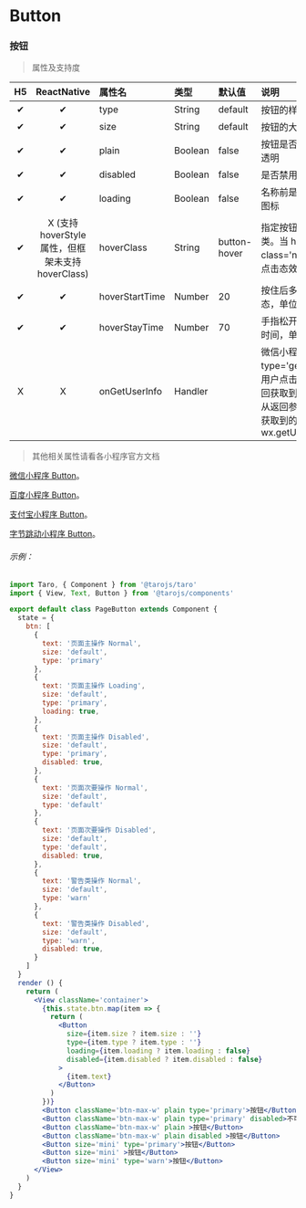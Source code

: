 # Button

### 按钮

> 属性及支持度

|  H5  |                    ReactNative                    | 属性名         | 类型    | 默认值       | 说明                                                         |
| :--: | :-----------------------------------------------: | :------------- | :------ | :----------- | :----------------------------------------------------------- |
|  ✔   |                         ✔                         | type           | String  | default      | 按钮的样式类型                                               |
|  ✔   |                         ✔                         | size           | String  | default      | 按钮的大小 px                                                |
|  ✔   |                         ✔                         | plain          | Boolean | false        | 按钮是否镂空，背景色透明                                     |
|  ✔   |                         ✔                         | disabled       | Boolean | false        | 是否禁用                                                     |
|  ✔   |                         ✔                         | loading        | Boolean | false        | 名称前是否带 loading 图标                                    |
|  ✔   | X (支持 hoverStyle 属性，但框架未支持 hoverClass) | hoverClass     | String  | button-hover | 指定按钮按下去的样式类。当 hover-class='none' 时，没有点击态效果 |
|  ✔   |                         ✔                         | hoverStartTime | Number  | 20           | 按住后多久出现点击态，单位毫秒                               |
|  ✔   |                         ✔                         | hoverStayTime  | Number  | 70           | 手指松开后点击态保留时间，单位毫秒                           |
|  X   |                         X                         | onGetUserInfo  | Handler |              | 微信小程序open-type='getUserInfo'时，用户点击该按钮，会返回获取到的用户信息，从返回参数的 detail 中获取到的值同 wx.getUserInfo |

> 其他相关属性请看各小程序官方文档

[微信小程序 Button](https://developers.weixin.qq.com/miniprogram/dev/component/button.html)。

[百度小程序 Button](https://smartprogram.baidu.com/docs/develop/component/formlist/#button)。

[支付宝小程序 Button](https://docs.alipay.com/mini/component/button)。

[字节跳动小程序 Button](https://developer.toutiao.com/docs/comp/button.html)。

###### 示例：

```jsx
import Taro, { Component } from '@tarojs/taro'
import { View, Text, Button } from '@tarojs/components'

export default class PageButton extends Component {
  state = {
    btn: [
      {
        text: '页面主操作 Normal',
        size: 'default',
        type: 'primary'
      },
      {
        text: '页面主操作 Loading',
        size: 'default',
        type: 'primary',
        loading: true,
      },
      {
        text: '页面主操作 Disabled',
        size: 'default',
        type: 'primary',
        disabled: true,
      },
      {
        text: '页面次要操作 Normal',
        size: 'default',
        type: 'default'
      },
      {
        text: '页面次要操作 Disabled',
        size: 'default',
        type: 'default',
        disabled: true,
      },
      {
        text: '警告类操作 Normal',
        size: 'default',
        type: 'warn'
      },
      {
        text: '警告类操作 Disabled',
        size: 'default',
        type: 'warn',
        disabled: true,
      }
    ]
  }
  render () {
    return (
      <View className='container'>
        {this.state.btn.map(item => {
          return (
            <Button
              size={item.size ? item.size : ''}
              type={item.type ? item.type : ''}
              loading={item.loading ? item.loading : false}
              disabled={item.disabled ? item.disabled : false}
            >
              {item.text}
            </Button>
          )
        })}
        <Button className='btn-max-w' plain type='primary'>按钮</Button>
        <Button className='btn-max-w' plain type='primary' disabled>不可点击的按钮</Button>
        <Button className='btn-max-w' plain >按钮</Button>
        <Button className='btn-max-w' plain disabled >按钮</Button>
        <Button size='mini' type='primary'>按钮</Button>
        <Button size='mini' >按钮</Button>
        <Button size='mini' type='warn'>按钮</Button>
      </View>
    )
  }
}
```